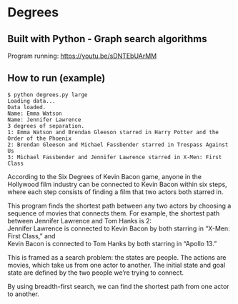 # Degrees

## Built with Python - Graph search algorithms
Program running: https://youtu.be/sDNTEbUArMM

## How to run (example)

```
$ python degrees.py large
Loading data...
Data loaded.
Name: Emma Watson
Name: Jennifer Lawrence
3 degrees of separation.
1: Emma Watson and Brendan Gleeson starred in Harry Potter and the Order of the Phoenix
2: Brendan Gleeson and Michael Fassbender starred in Trespass Against Us
3: Michael Fassbender and Jennifer Lawrence starred in X-Men: First Class

```

According to the Six Degrees of Kevin Bacon game, anyone in the Hollywood film industry can be connected to Kevin Bacon within six steps, where each step consists of finding a film that two actors both starred in.

This program finds the shortest path between any two actors by choosing a sequence of movies that connects them. For example, the shortest path between Jennifer Lawrence and Tom Hanks is 2:<br />
Jennifer Lawrence is connected to Kevin Bacon by both starring in “X-Men: First Class,” and<br /> 
Kevin Bacon is connected to Tom Hanks by both starring in “Apollo 13.”<br />

This is framed as a search problem: the states are people. The actions are movies, which take us from one actor to another. The initial state and goal state are defined by the two people we’re trying to connect. 

By using breadth-first search, we can find the shortest path from one actor to another.
